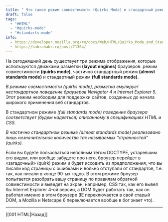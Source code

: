 ```yaml
---
title: " Что такое режим совместимости (Quirks Mode) и стандартный режим (Standards Mode)?"
draft: false
tags:
  - "#HTML"
  - "#quirks-mode"
  - "#standarts-mode"
info:
  - https://developer.mozilla.org/ru/docs/Web/HTML/Quirks_Mode_and_Standards_Mode
  - https://habrahabr.ru/post/71364/
---
```

На сегодняшний день существует три режима отображения, которые используются движками разметки **(layout engines)** браузеров: режим совместимости **(quirks mode)**, частично стандартный режим **(almost standards mode)** и стандартный режим **(full standards mode)**.

_В режиме совместимости (quirks mode), разметка эмулирует нестандартное поведение браузеров Navigator 4 и Internet Explorer 5._ Этот режим необходим для поддержки сайтов, созданных до начала широкого применения веб стандартов.

В стандартном режиме _(full standards mode) поведение браузера соответствует (будем надеяться) описанному в спецификациях HTML и CSS._

_В частично стандартном режиме (almost standards mode) реализовано лишь незначительное количество так называемых "странностей" (quirks)._

Если вы будете пользоваться неполным тегом DOCTYPE, устаревшим его видом, или вообще забудете про него, броузер перейдет в «загадочный» (quirk) режим и будет исходить из предположения, что вы писали код страницы с ошибками и вольно отступали от стандартов, т.е. так, как писали в конце 90-ых годов. В этом режиме броузер попытается разобрать вашу страницу по правилам обратной совместимости и выведет на экран, например, CSS так, как его вывел бы Internet Explorer 4-ой версии, а DOM будет работать так, как он работал именно в этом броузере (IE переключается в свой старый DOM, а Mozilla и Netscape 6 переключается вообще в бог знает что).

---

[[001 HTML|Назад]]